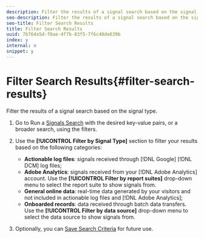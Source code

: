 ```yaml
---
description: Filter the results of a signal search based on the signal type.
seo-description: Filter the results of a signal search based on the signal type.
seo-title: Filter Search Results
title: Filter Search Results
uuid: 7b764a5d-f8ae-4f7b-83f5-7f6c40de639b
index: y
internal: n
snippet: y
---
```


# Filter Search Results{#filter-search-results}

Filter the results of a signal search based on the signal type.

1. Go to Run a [Signals Search](../../../c-features/data-explorer/data-explorer-signals-search/data-explorer-signals-search.md#concept_B0C0DC44C3EC4CF8926847F9062F0EC0) with the desired key-value pairs, or a broader search, using the filters.
1. Use the **[!UICONTROL Filter by Signal Type]** section to filter your results based on the following categories:

    * **Actionable log files**: signals received through [!DNL Google] [!DNL DCM] log files;
    * **Adobe Analytics**: signals received from your [!DNL Adobe Analytics] account. Use the **[!UICONTROL Filter by report suites]** drop-down menu to select the report suite to show signals from.
    * **General online data**: real-time data generated by your visitors and not included in actionable log files and [!DNL Adobe Analytics];
    * **Onboarded records**: data received through batch data transfers. Use the **[!UICONTROL Filter by data source]** drop-down menu to select the data source to show signals from.

1. Optionally, you can [Save Search Criteria](../../../c-features/data-explorer/data-explorer-signals-search/data-explorer-save-search.md#task_F78A67C962D94C1D828B2A4941EAFB6A) for future use.
